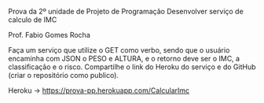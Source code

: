 Prova da 2º unidade de Projeto de Programação
Desenvolver serviço de calculo de IMC

Prof. Fabio Gomes Rocha

Faça um serviço que utilize o GET como verbo, sendo que o usuário encaminha com JSON o PESO e ALTURA, e o retorno deve ser o IMC, a classificação e o risco.
Compartilhe o link do Heroku do serviço e do GitHub (criar o repositório como publico).

Heroku → https://prova-pp.herokuapp.com/CalcularImc
